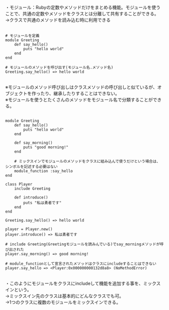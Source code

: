 ・モジュール：Rubyの定数やメソッドだけをまとめる機能。モジュールを使うことで、共通の定数やメソッドをクラスとは分離して共有することができる。<br>
          →クラスで共通のメソッドを読み込む時に利用できる<br><br>

```
# モジュールを定義
module Greeting
    def say_hello()
    	puts "hello world"
    end
end

# モジュールのメソッドを呼び出す(モジュール名.メソッド名)
Greeting.say_hello() => hello world
```
<br>
※モジュールのメソッド呼び出しはクラスメソッドの呼び出しと似ているが、オブジェクトを作ったり、継承したりすることはできない。<br>
※モジュールを使うとたくさんのメソッドをモジュール名で分類することができる。<br><br>

```
module Greeting
    def say_hello()
        puts "hello world"
    end
    
    def say_morning()
        puts "good morning!"
    end
    
    # ミックスインでモジュールのメソッドをクラスに組み込んで使うだけという場合は、シンボルを記述する必要はない
    module_function :say_hello
end

class Player
    include Greeting
    
    def introduce()
        puts "私は勇者です"
    end
end

Greeting.say_hello() => hello world

player = Player.new()
player.introduce() => 私は勇者です

# include Greeting(Greetingモジュールを読みんでいる)でsay_morningメソッドが呼び出された
player.say_morning() => good morning!

# module_functionとして宣言されたメソッドはクラスにincludeすることはできない
player.say_hello => <Player:0x000000000132d8a8> (NoMethodError)
```

<br>
・このようにモジュールをクラスにincludeして機能を追加する事を、ミックスインという。<br>
→ミックスイン先のクラスは基本的にどんなクラスでも可。<br>
→1つのクラスに複数のモジュールをミックスインできる。<br>




